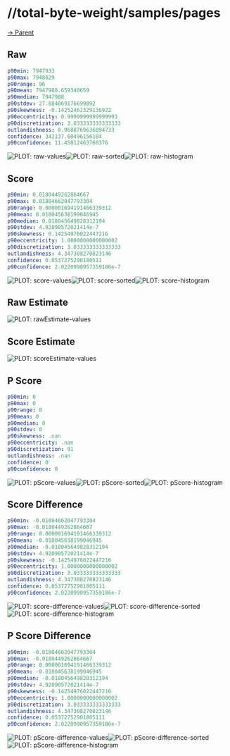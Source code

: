 
# //total-byte-weight/samples/pages

[→ Parent](../..)


## Raw


```yaml
p90min: 7947933
p90max: 7948029
p90range: 96
p90mean: 7947988.659340659
p90median: 7947988
p90stdev: 27.884069176699892
p90skewness: -0.14252462329136922
p90eccentricity: 0.9999999999999993
p90discretization: 3.033333333333333
outlandishness: 0.9688769636094733
confidence: 342137.60496156104
p90confidence: 11.45812463760376

```

![PLOT: raw-values](./raw/values.svg)![PLOT: raw-sorted](./raw/sorted.svg)![PLOT: raw-histogram](./raw/histogram.svg)
## Score


```yaml
p90min: 0.0180449262864667
p90max: 0.01804662047793304
p90range: 0.000001694191466339312
p90mean: 0.018045638199046945
p90median: 0.018045649828312194
p90stdev: 4.92090572021414e-7
p90skewness: 0.14254976022447216
p90eccentricity: 1.0000000000000002
p90discretization: 3.033333333333333
outlandishness: 4.347308270823146
confidence: 0.0537275290180511
p90confidence: 2.0220990957359186e-7

```

![PLOT: score-values](./score/values.svg)![PLOT: score-sorted](./score/sorted.svg)![PLOT: score-histogram](./score/histogram.svg)
## Raw Estimate

![PLOT: rawEstimate-values](./rawEstimate/values.svg)
## Score Estimate

![PLOT: scoreEstimate-values](./scoreEstimate/values.svg)
## P Score


```yaml
p90min: 0
p90max: 0
p90range: 0
p90mean: 0
p90median: 0
p90stdev: 0
p90skewness: .nan
p90eccentricity: .nan
p90discretization: 91
outlandishness: .nan
confidence: 0
p90confidence: 0

```

![PLOT: pScore-values](./pScore/values.svg)![PLOT: pScore-sorted](./pScore/sorted.svg)![PLOT: pScore-histogram](./pScore/histogram.svg)
## Score Difference


```yaml
p90min: -0.01804662047793304
p90max: -0.0180449262864667
p90range: 0.000001694191466339312
p90mean: -0.018045638199046945
p90median: -0.018045649828312194
p90stdev: 4.92090572021414e-7
p90skewness: -0.14254976022447216
p90eccentricity: 1.0000000000000002
p90discretization: 3.033333333333333
outlandishness: 4.347308270823146
confidence: 0.05372752901805111
p90confidence: 2.0220990957359186e-7

```

![PLOT: score-difference-values](./score-difference/values.svg)![PLOT: score-difference-sorted](./score-difference/sorted.svg)![PLOT: score-difference-histogram](./score-difference/histogram.svg)
## P Score Difference


```yaml
p90min: -0.01804662047793304
p90max: -0.0180449262864667
p90range: 0.000001694191466339312
p90mean: -0.018045638199046945
p90median: -0.018045649828312194
p90stdev: 4.92090572021414e-7
p90skewness: -0.14254976022447216
p90eccentricity: 1.0000000000000002
p90discretization: 3.033333333333333
outlandishness: 4.347308270823146
confidence: 0.05372752901805111
p90confidence: 2.0220990957359186e-7

```

![PLOT: pScore-difference-values](./pScore-difference/values.svg)![PLOT: pScore-difference-sorted](./pScore-difference/sorted.svg)![PLOT: pScore-difference-histogram](./pScore-difference/histogram.svg)